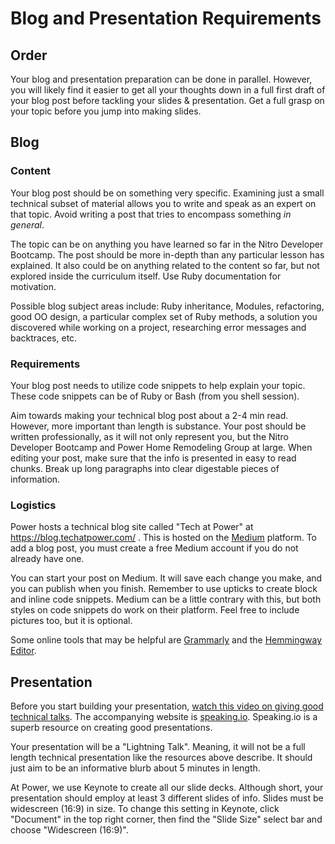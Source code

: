 # Blog and Presentation Requirements

## Order

Your blog and presentation preparation can be done in parallel. However, you will likely find it easier to get all your thoughts down in a full first draft of your blog post before tackling your slides & presentation. Get a full grasp on your topic before you jump into making slides.

## Blog

### Content

Your blog post should be on something very specific. Examining just a small technical subset of material allows you to write and speak as an expert on that topic. Avoid writing a post that tries to encompass something *in general*.

The topic can be on anything you have learned so far in the Nitro Developer Bootcamp. The post should be more in-depth than any particular lesson has explained. It also could be on anything related to the content so far, but not explored inside the curriculum itself. Use Ruby documentation for motivation.

Possible blog subject areas include: Ruby inheritance, Modules, refactoring, good OO design, a particular complex set of Ruby methods, a solution you discovered while working on a project, researching error messages and backtraces, etc.

### Requirements

Your blog post needs to utilize code snippets to help explain your topic. These code snippets can be of Ruby or Bash (from you shell session).

Aim towards making your technical blog post about a 2-4 min read. However, more important than length is substance. Your post should be written professionally, as it will not only represent you, but the Nitro Developer Bootcamp and Power Home Remodeling Group at large. When editing your post, make sure that the info is presented in easy to read chunks. Break up long paragraphs into clear digestable pieces of information.

### Logistics

Power hosts a technical blog site called "Tech at Power" at https://blog.techatpower.com/ . This is hosted on the [Medium](https://medium.com/) platform. To add a blog post, you must create a free Medium account if you do not already have one.

You can start your post on Medium. It will save each change you make, and you can publish when you finish. Remember to use upticks to create block and inline code snippets. Medium can be a little contrary with this, but both styles on code snippets do work on their platform. Feel free to include pictures too, but it is optional.

Some online tools that may be helpful are [Grammarly](https://www.grammarly.com) and the [Hemmingway Editor](http://www.hemingwayapp.com).

## Presentation

Before you start building your presentation, [watch this video on giving good technical talks](https://www.youtube.com/watch?v=YVb2GsJHejo). The accompanying website is [speaking.io](https://speaking.io/). Speaking.io is a superb resource on creating good presentations.

Your presentation will be a "Lightning Talk". Meaning, it will not be a full length technical presentation like the resources above describe. It should just aim to be an informative blurb about 5 minutes in length.

At Power, we use Keynote to create all our slide decks. Although short, your presentation should employ at least 3 different slides of info. Slides must be widescreen (16:9) in size. To change this setting in Keynote, click "Document" in the top right corner, then find the "Slide Size" select bar and choose "Widescreen (16:9)".
